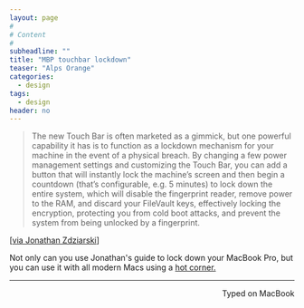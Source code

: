 ```yaml
---
layout: page
#
# Content
#
subheadline: ""
title: "MBP touchbar lockdown"
teaser: "Alps Orange"
categories:
  - design
tags:
  - design
header: no
---
```


> The new Touch Bar is often marketed as a gimmick, but one powerful capability it has is to function as a lockdown mechanism for your machine in the event of a physical breach. By changing a few power management settings and customizing the Touch Bar, you can add a button that will instantly lock the machine’s screen and then begin a countdown (that’s configurable, e.g. 5 minutes) to lock down the entire system, which will disable the fingerprint reader, remove power to the RAM, and discard your FileVault keys, effectively locking the encryption, protecting you from cold boot attacks, and prevent the system from being unlocked by a fingerprint.

[[via Jonathan Zdziarski](https://www.zdziarski.com/blog/?p=6705)]

Not only can you use Jonathan's guide to lock down your MacBook Pro, but you can use it with all modern Macs using a [hot corner.](https://support.apple.com/kb/PH18796?locale=en_US&viewlocale=en_US)

---
<p align="right">Typed on MacBook</p>
